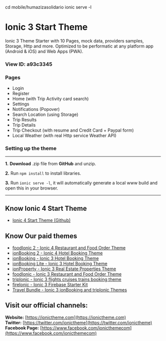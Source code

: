 cd mobile/humazizasolidario
ionic serve -l

# Ionic 3 Start Theme

Ionic 3 Theme Starter with 10 Pages, mock data, providers samples, Storage, Http and more. Optimized to be performatic at any platform app (Android & iOS) and Web Apps (PWA).

### View ID: **a93c3345**

### Pages

- Login
- Register
- Home (with Trip Activity card search)
- Settings
- Notifications (Popover)
- Search Location (using Storage)
- Trip Results
- Trip Details
- Trip Checkout (with resume and Credit Card + Paypal form)
- Local Weather (with real Http service Weather API)

### Setting up the theme

---

**1.** **Download** .zip file from **GitHub** and unzip.

**2.** Run `npm install` to install libraries.

**3.** Run `ionic serve -l`, it will automatically generate a local www build and open this in your browser.

---

## Know Ionic 4 Start Theme

- [Ionic 4 Start Theme (Github)](https://github.com/ionictheme/ionic4-start-theme)

## Know Our paid themes

- [foodIonic 2 - Ionic 4 Restaurant and Food Order Theme](https://ionictheme.com/foodionic2-ionic4-restaurant-food-order-theme)
- [ionBooking 2 - Ionic 4 Hotel Booking Theme](https://ionictheme.com/ionbooking2-ionic4-hotel-booking-theme)
- [ionBooking - Ionic 3 Hotel Booking Theme](https://ionictheme.com/ionbooking-ionic3-hotel-booking-theme)
- [ionBooking Lite - Ionic 3 Hotel Booking Theme](https://ionictheme.com/ionbooking-lite-ionic3-hotel-booking-theme)
- [ionProperty - Ionic 3 Real Estate Properties Theme](https://ionictheme.com/ionproperty-ionic3-realestate-properties-theme)
- [foodIonic - Ionic 3 Restaurant and Food Order Theme](https://ionictheme.com/foodionic-ionic3-restaurant-food-order-theme)
- [tripIonic - Ionic 3 flights cruises trains booking theme](https://ionictheme.com/tripionic-ionic3-flights-cruises-trains-booking-theme)
- [fireIonic - Ionic 3 Firebase Starter Kit](https://ionictheme.com/fireionic-ionic3-firebase-starter-kit)
- [Travel Bundle - Ionic 3 ionBooking and tripIonic Themes](https://ionictheme.com/travelbundle-ionic3-themes)

## Visit our official channels:

**Website:**
[https://ionictheme.com](https://ionictheme.com)
<br>
**Twitter:**
[https://twitter.com/ionictheme](https://twitter.com/ionictheme)
<br>
**Facebook Page:**
[https://www.facebook.com/ionicthemecom](https://www.facebook.com/ionicthemecom)

<br>
